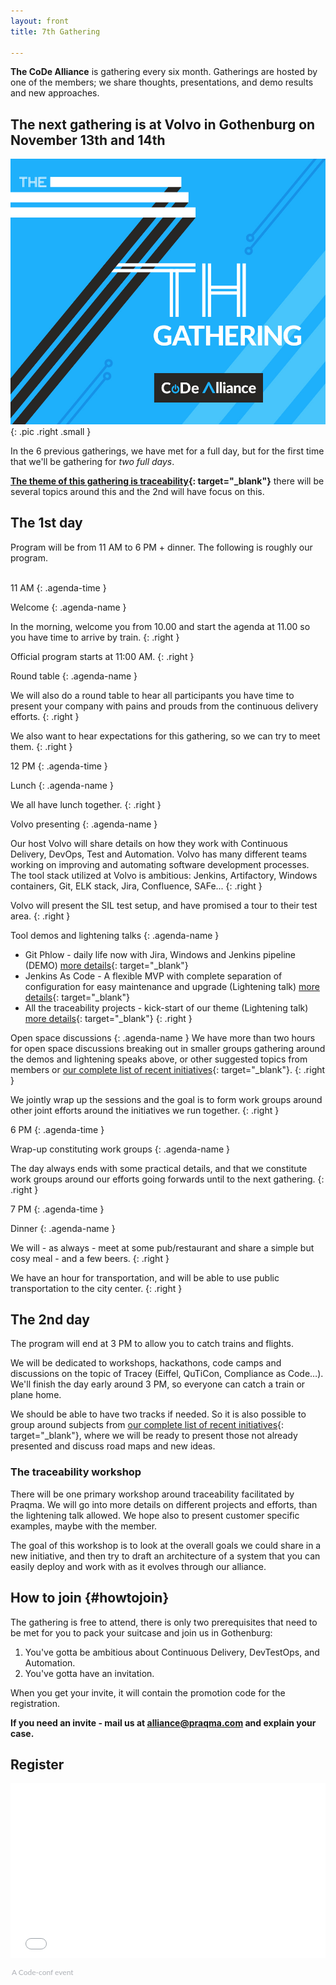 ```yaml
---
layout: front
title: 7th Gathering

---
```


**The CoDe Alliance** is gathering every six month. Gatherings are hosted by one of the members; we share thoughts, presentations, and demo results and new approaches.

## The next gathering is at Volvo in Gothenburg on November 13th and 14th

![Alliance Chat](/images/7th-gathering-v3.jpg){: .pic .right .small }

In the 6 previous gatherings, we have met for a full day, but for the first time that we'll be gathering for _two full days_.

**[The theme of this gathering is traceability]({{site.url}}/initiatives/#traceability){: target="\_blank"}** there will be several topics around this and the 2nd will have focus on this.

## The 1st day

Program will be from 11 AM to 6 PM + dinner. The following is roughly our program.
<br><br>


11 AM
{: .agenda-time }

Welcome
{: .agenda-name }

In the morning, welcome you from 10.00 and start the agenda at 11.00 so you have time to arrive by train.
{: .right }

Official program starts at 11:00 AM.
{: .right }


Round table
{: .agenda-name }

We will also do a round table to hear all participants you have time to present your company with pains and prouds from the continuous delivery efforts.
{: .right }

We also want to hear expectations for this gathering, so we can try to meet them.
{: .right }


12 PM
{: .agenda-time }

Lunch
{: .agenda-name }

We all have lunch together.
{: .right }

Volvo presenting
{: .agenda-name }

Our host Volvo will share details on how they work with Continuous Delivery, DevOps, Test and Automation. Volvo has many different teams working on improving and automating software development processes. The tool stack utilized at Volvo is ambitious: Jenkins, Artifactory, Windows containers, Git, ELK stack, Jira, Confluence, SAFe...
{: .right }

Volvo will present the SIL test setup, and have promised a tour to their test area.
{: .right }

Tool demos and lightening talks
{: .agenda-name }
* Git Phlow - daily life now with Jira, Windows and Jenkins pipeline (DEMO) [more details]({{site.url}}/initiatives/#gitphlow){: target="\_blank"}
* Jenkins As Code - A flexible MVP with complete separation of configuration for easy maintenance and upgrade (Lightening talk) [more details]({{site.url}}/initiatives/#jac){: target="\_blank"}
* All the traceability projects - kick-start of our theme (Lightening talk) [more details]({{site.url}}/initiatives/#traceability){: target="\_blank"}
{: .right }


Open space discussions
{: .agenda-name }
We have more than two hours for open space discussions breaking out in smaller groups gathering around the demos and lightening speaks above, or other suggested topics from members or  [our complete list of recent initiatives]({{site.url}}/initiatives/){: target="\_blank"}.
{: .right }

We jointly wrap up the sessions and the goal is to form work groups around other joint efforts around the initiatives we run together.
{: .right }


6 PM
{: .agenda-time }

Wrap-up constituting work groups
{: .agenda-name }

The day always ends with some practical details, and that we constitute work groups around our efforts going forwards until to the next gathering.
{: .right }


7 PM
{: .agenda-time }

Dinner
{: .agenda-name }

We will - as always - meet at some pub/restaurant and share a simple but cosy meal - and a few beers.
{: .right }

We have an hour for transportation, and will be able to use public transportation to the city center.
{: .right }

## The 2nd day

The program will end at 3 PM to allow you to catch trains and flights.

We will be dedicated to workshops, hackathons, code camps and discussions on the topic of Tracey (Eiffel, QuTiCon, Compliance as Code…). We'll finish the day early around 3 PM, so everyone can catch a train or plane home.

We should be able to have two tracks if needed. So it is also possible to group around subjects from [our complete list of recent initiatives]({{site.url}}/initiatives/){: target="\_blank"}, where we will be ready to present those not already presented and discuss road maps and new ideas.

### The traceability workshop

There will be one primary workshop around traceability facilitated by Praqma. We will go into more details on different projects and efforts, than the lightening talk allowed.
We hope also to present customer specific examples, maybe with the member.

The goal of this workshop is to look at the overall goals we could share in a new initiative, and then try to draft an architecture of a system that you can easily deploy and work with as it evolves through our alliance.


## How to join {#howtojoin}

The gathering is free to attend, there is only two prerequisites that need to be met for you to pack your suitcase and join us in Gothenburg:

1. You've gotta be ambitious about Continuous Delivery, DevTestOps, and Automation.
2. You've gotta have an invitation.

When you get your invite, it will contain the promotion code for the registration.

**If you need an invite - mail us at [alliance@praqma.com](mailto:alliance@praqma.com) and explain your case.**

## Register

<div style="width:100%; text-align:left;"><iframe src="//eventbrite.co.uk/tickets-external?eid=37122456266&ref=etckt" frameborder="0" height="280" width="100%" vspace="0" hspace="0" marginheight="5" marginwidth="5" scrolling="auto" allowtransparency="true"></iframe><div style="font-family: 'Lato', Helvetica, Arial; font-size:12px; padding:10px 0 5px; margin:2px; width:100%; text-align:left;" ><a class="powered-by-eb" style="color: #ADB0B6; text-decoration: none;" target="_blank" href="http://www.code-conf.com/code-alliance-seven/">A Code-conf event</a></div></div>

